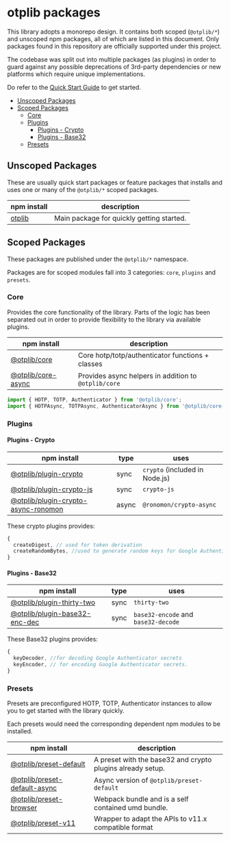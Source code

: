# otplib packages

This library adopts a monorepo design. It contains both scoped (`@otplib/*`) and unscoped
npm packages, all of which are listed in this document.
Only packages found in this repository are officially supported under this project.

The codebase was split out into multiple packages (as plugins) in order to guard against any
possible deprecations of 3rd-party dependencies or new platforms which require unique implementations.

Do refer to the [Quick Start Guide][docs-quick-start] to get started.

<!-- TOC depthFrom:2 -->

- [Unscoped Packages](#unscoped-packages)
- [Scoped Packages](#scoped-packages)
  - [Core](#core)
  - [Plugins](#plugins)
    - [Plugins - Crypto](#plugins---crypto)
    - [Plugins - Base32](#plugins---base32)
  - [Presets](#presets)

<!-- /TOC -->

## Unscoped Packages

These are usually quick start packages or feature packages that installs and uses
one or many of the `@otplib/*` scoped packages.

| npm install        | description                               |
| ------------------ | ----------------------------------------- |
| [otplib](./otplib) | Main package for quickly getting started. |

## Scoped Packages

These packages are published under the `@otplib/*` namespace.

Packages are for scoped modules fall into 3 categories: `core`, `plugins` and `presets`.

### Core

Provides the core functionality of the library. Parts of the logic
has been separated out in order to provide flexibility to the library via
available plugins.

| npm install                               | description                                          |
| ----------------------------------------- | ---------------------------------------------------- |
| [@otplib/core](./otplib-core)             | Core hotp/totp/authenticator functions + classes     |
| [@otplib/core-async](./otplib-core-async) | Provides async helpers in addition to `@otplib/core` |

```js
import { HOTP, TOTP, Authenticator } from '@otplib/core';
import { HOTPAsync, TOTPAsync, AuthenticatorAsync } from '@otplib/core-async';
```

### Plugins

#### Plugins - Crypto

| npm install                                                                 | type  | uses                           |
| --------------------------------------------------------------------------- | ----- | ------------------------------ |
| [@otplib/plugin-crypto](./otplib-plugin-crypto)                             | sync  | `crypto` (included in Node.js) |
| [@otplib/plugin-crypto-js](./otplib-plugin-crypto-js)                       | sync  | `crypto-js`                    |
| [@otplib/plugin-crypto-async-ronomon](./otplib-plugin-crypto-async-ronomon) | async | `@ronomon/crypto-async`        |

These crypto plugins provides:

```js
{
  createDigest, // used for token derivation
  createRandomBytes, //used to generate random keys for Google Authenticator
}
```

#### Plugins - Base32

| npm install                                                     | type | uses                                |
| --------------------------------------------------------------- | ---- | ----------------------------------- |
| [@otplib/plugin-thirty-two](./otplib-plugin-thirty-two)         | sync | `thirty-two`                        |
| [@otplib/plugin-base32-enc-dec](./otplib-plugin-base32-enc-dec) | sync | `base32-encode` and `base32-decode` |

These Base32 plugins provides:

```js
{
  keyDecoder, //for decoding Google Authenticator secrets
  keyEncoder, // for encoding Google Authenticator secrets.
}
```

### Presets

Presets are preconfigured HOTP, TOTP, Authenticator instances to
allow you to get started with the library quickly.

Each presets would need the corresponding dependent npm modules to be installed.

| npm install                                                   | description                                                |
| ------------------------------------------------------------- | ---------------------------------------------------------- |
| [@otplib/preset-default](./otplib-preset-default)             | A preset with the base32 and crypto plugins already setup. |
| [@otplib/preset-default-async](./otplib-preset-default-async) | Async version of `@otplib/preset-default`                  |
| [@otplib/preset-browser](./otplib-preset-browser)             | Webpack bundle and is a self contained umd bundle.         |
| [@otplib/preset-v11](./otplib-preset-v11)                     | Wrapper to adapt the APIs to v11.x compatible format       |

[docs-quick-start]: https://github.com/yeojz/otplib/blob/master/README.md#quick-start
